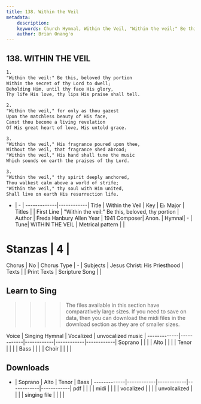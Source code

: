 ```yaml
---
title: 138. Within the Veil
metadata:
    description: 
    keywords: Church Hymnal, Within the Veil, "Within the veil;" Be this, beloved, thy portion, 
    author: Brian Onang'o
---
```



## 138. WITHIN THE VEIL

```txt
1.
"Within the veil:" Be this, beloved thy portion 
Within the secret of thy Lord to dwell; 
Beholding Him, until thy face His glory, 
Thy life His love, thy lips His praise shall tell. 

2.
"Within the veil," for only as thou gazest 
Upon the matchless beauty of His face, 
Canst thou become a living revelation 
Of His great heart of love, His untold grace. 

3.
"Within the veil," His fragrance poured upon thee, 
Without the veil, that fragrance shed abroad; 
"Within the veil," His hand shall tune the music 
Which sounds on earth the praises of thy Lord. 

3.
"Within the veil," thy spirit deeply anchored, 
Thou walkest calm above a world of strife; 
"Within the veil," thy soul with Him united, 
Shall live on earth His resurrection life.

```

- |   -  |
-------------|------------|
Title | Within the Veil |
Key | E♭ Major |
Titles |  |
First Line | "Within the veil:" Be this, beloved, thy portion |
Author | Freda Hanbury Allen
Year | 1941
Composer| Anon. |
Hymnal|  - |
Tune| WITHIN THE VEIL |
Metrical pattern | |
# Stanzas | 4 |
Chorus | No |
Chorus Type | - |
Subjects | Jesus Christ: His Priesthood |
Texts |  |
Print Texts | 
Scripture Song |  |
  
## Learn to Sing

>>>> The files available in this section have comparatively large sizes. If you need to save on data, then you can download the midi files in the download section as they are of smaller sizes.

Voice |  Singing Hymnal | Vocalized | unvocalized music |
-------------|------------|------------|------------|------------|
Soprano | | | |
Alto | | | |
Tenor | | | |
Bass | | | |
Choir | | | |

## Downloads

- |  Soprano | Alto | Tenor | Bass |
-------------|------------|------------|------------|------------|
pdf | | | |
midi | | | |
vocalized | | | |
unvolcalized | | | |
singing file | | | |
  